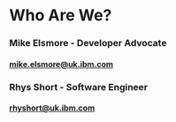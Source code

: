 #  Who Are We?

### Mike Elsmore - Developer Advocate

#### mike.elsmore@uk.ibm.com


### Rhys Short - Software Engineer

#### rhyshort@uk.ibm.com
